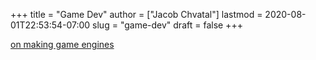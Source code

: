 +++
title = "Game Dev"
author = ["Jacob Chvatal"]
lastmod = 2020-08-01T22:53:54-07:00
slug = "game-dev"
draft = false
+++

[on making game engines](https://benwiser.com/blog/Making-game-engines-is-a-waste-of-time---I-probably-won%E2%80%99t-stop-making-them.html)
